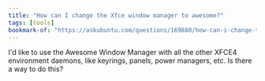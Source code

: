 ```yaml
---
title: "How can I change the Xfce window manager to awesome?"
tags: [tools]
bookmark-of: "https://askubuntu.com/questions/169880/how-can-i-change-the-xfce-window-manager-to-awesome"
---
```

I'd like to use the Awesome Window Manager with all the other XFCE4 environment daemons, like keyrings, panels, power managers, etc. Is there a way to do this?